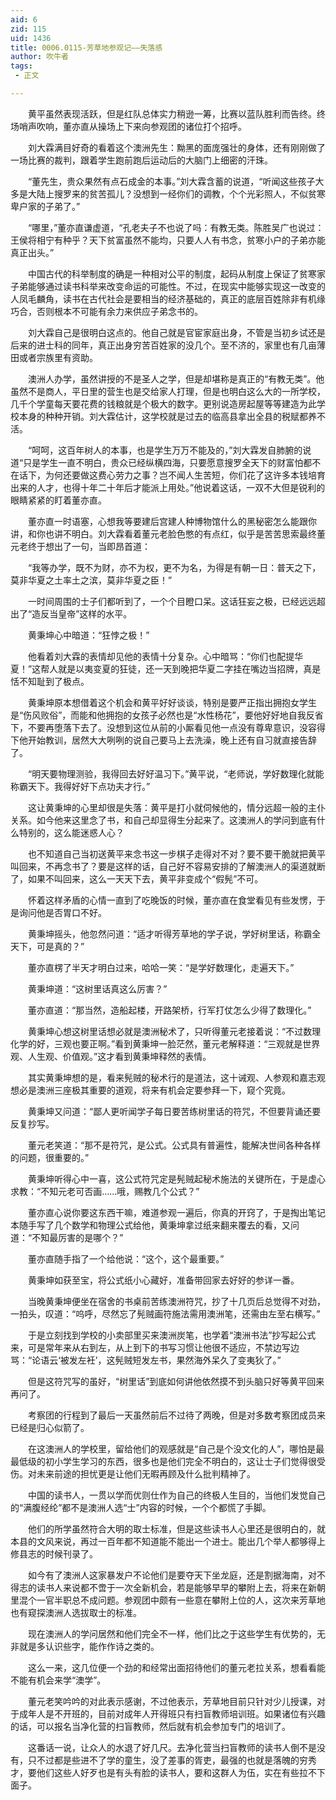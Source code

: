 ```yaml
---
aid: 6
zid: 115
uid: 1436
title: 0006.0115-芳草地参观记——失落感
author: 吹牛者
tags: 
 - 正文

---
```




　　黄平虽然表现活跃，但是红队总体实力稍逊一筹，比赛以蓝队胜利而告终。终场哨声吹响，董亦直从操场上下来向参观团的诸位打个招呼。

　　刘大霖满目好奇的看着这个澳洲先生：黝黑的面庞强壮的身体，还有刚刚做了一场比赛的裁判，跟着学生跑前跑后运动后的大脑门上细密的汗珠。

　　“董先生，贵众果然有点石成金的本事。”刘大霖含蓄的说道，“听闻这些孩子大多是大陆上搜罗来的贫苦孤儿？没想到一经你们的调教，个个光彩照人，不似贫寒卑户家的子弟了。”

　　“哪里，”董亦直谦虚道，“孔老夫子不也说了吗：有教无类。陈胜吴广也说过：王侯将相宁有种乎？天下贫富虽然不能均，只要人人有书念，贫寒小户的子弟亦能真正出头。”

　　中国古代的科举制度的确是一种相对公平的制度，起码从制度上保证了贫寒家子弟能够通过读书科举来改变命运的可能性。不过，在现实中能够实现这一改变的人凤毛麟角，读书在古代社会是要相当的经济基础的，真正的底层百姓除非有机缘巧合，否则根本不可能有余力来供应子弟念书的。

　　刘大霖自己是很明白这点的。他自己就是官宦家庭出身，不管是当初乡试还是后来的进士科的同年，真正出身穷苦百姓家的没几个。至不济的，家里也有几亩薄田或者宗族里有资助。

　　澳洲人办学，虽然讲授的不是圣人之学，但是却堪称是真正的“有教无类”。他虽然不是商人，平日里的营生也是交给家人打理，但是也明白这么大的一所学校，几千个学童每天要花费的钱粮就是个极大的数字。更别说造房起屋等等建造为此学校本身的种种开销。刘大霖估计，这学校就是过去的临高县拿出全县的税赋都养不活。

　　“呵呵，这百年树人的本事，也是学生万万不能及的，”刘大霖发自肺腑的说道“只是学生一直不明白，贵众已经纵横四海，只要愿意搜罗全天下的财富怕都不在话下，为何还要做这费心劳力之事？岂不闻人生苦短，你们花了这许多本钱培育出来的人才，也得十年二十年后才能派上用处。”他说着这话，一双不大但是锐利的眼睛紧紧的盯着董亦直。

　　董亦直一时语塞，心想我等要建后宫建人种博物馆什么的黑秘密怎么能跟你讲，和你也讲不明白。刘大霖看着董元老脸色憋的有点红，似乎是苦苦思索最终董元老终于想出了一句，当即昂首道：

　　“我等办学，既不为财，亦不为权，更不为名，为得是有朝一日：普天之下，莫非华夏之土率土之滨，莫非华夏之臣！”

　　一时间周围的士子们都听到了，一个个目瞪口呆。这话狂妄之极，已经远远超出了“造反当皇帝”这样的水平。

　　黄秉坤心中暗道：“狂悖之极！”

　　他看着刘大霖的表情却见他的表情十分复杂。心中暗骂：“你们也配提华夏！”这帮人就是以夷变夏的狂徒，还一天到晚把华夏二字挂在嘴边当招牌，真是恬不知耻到了极点。

　　黄秉坤原本想借着这个机会和黄平好好谈谈，特别是要严正指出拥抱女学生是“伤风败俗”，而能和他拥抱的女孩子必然也是“水性杨花”，要他好好地自我反省下，不要再堕落下去了。没想到这位从前的小厮看见他一点没有尊卑意识，没容得下他开始教训，居然大大咧咧的说自己要马上去洗澡，晚上还有自习就直接告辞了。

　　“明天要物理测验，我得回去好好温习下。”黄平说，“老师说，学好数理化就能称霸天下。我得好好下点功夫才行。”

　　这让黄秉坤的心里却很是失落：黄平是打小就伺候他的，情分远超一般的主仆关系。如今他来这里念了书，和自己却显得生分起来了。这澳洲人的学问到底有什么特别的，这么能迷惑人心？

　　也不知道自己当初送黄平来念书这一步棋子走得对不对？要不要干脆就把黄平叫回来，不再念书了？要是这样的话，自己好不容易安排的了解澳洲人的渠道就断了，如果不叫回来，这么一天天下去，黄平非变成个“假髡”不可。

　　怀着这样矛盾的心情一直到了吃晚饭的时候，董亦直在食堂看见有些发愣，于是询问他是否胃口不好。

　　黄秉坤摇头，他忽然问道：“适才听得芳草地的学子说，学好树里话，称霸全天下，可是真的？”

　　董亦直楞了半天才明白过来，哈哈一笑：“是学好数理化，走遍天下。”

　　黄秉坤道：“这树里话真这么厉害？”

　　董亦直道：“那当然，造船起楼，开路架桥，行军打仗怎么少得了数理化。”

　　黄秉坤心想这树里话想必就是澳洲秘术了，只听得董元老接着说：“不过数理化学的好，三观也要正啊。”看到黄秉坤一脸茫然，董元老解释道：“三观就是世界观、人生观、价值观。”这才看到黄秉坤释然的表情。

　　其实黄秉坤想的是，看来髡贼的秘术行的是道法，这十诫观、人参观和嘉志观想必是澳洲三座极其重要的道观，将来有机会定要参拜一下，窥个究竟。

　　黄秉坤又问道：“鄙人更听闻学子每日要苦练树里话的符咒，不但要背诵还要反复抄写。

　　董元老笑道：“那不是符咒，是公式。公式具有普遍性，能解决世间各种各样的问题，很重要的。”

　　黄秉坤听得心中一喜，这公式符咒定是髡贼起秘术施法的关键所在，于是虚心求教：“不知元老可否画……哦，赐教几个公式？”

　　董亦直心说你要这东西干嘛，难道参观一遍后，你真的开窍了，于是掏出笔记本随手写了几个数学和物理公式给他，黄秉坤拿过纸来翻来覆去的看，又问道：“不知最厉害的是哪个？”

　　董亦直随手指了一个给他说：“这个，这个最重要。”

　　黄秉坤如获至宝，将公式纸小心藏好，准备带回家去好好的参详一番。

　　当晚黄秉坤便坐在宿舍的书桌前苦练澳洲符咒，抄了十几页后总觉得不对劲，一拍头，叹道：“呜呼，尽然忘了髡贼画符施法需用澳洲笔，还需由左至右横写。”

　　于是立刻找到学校的小卖部里买来澳洲炭笔，也学着“澳洲书法”抄写起公式来，可是常年来从右到左，从上到下的书写习惯让他很不适应，不禁边写边骂：“论语云‘被发左衽’，这髡贼短发左书，果然海外呆久了变夷狄了。”

　　但是这符咒写的虽好，“树里话”到底如何讲他依然摸不到头脑只好等黄平回来再问了。

　　考察团的行程到了最后一天虽然前后不过待了两晚，但是对多数考察团成员来已经是归心似箭了。

　　在这澳洲人的学校里，留给他们的观感就是“自己是个没文化的人”，哪怕是最最低级的初小学生学习的东西，很多也是他们完全不明白的，这让士子们觉得很受伤。对未来前途的担忧更是让他们无暇再顾及什么批判精神了。

　　中国的读书人，一贯以学而优则仕作为自己的终极人生目的，当他们发觉自己的“满腹经纶”都不是澳洲人选“士”内容的时候，一个个都慌了手脚。

　　他们的所学虽然符合大明的取士标准，但是这些读书人心里还是很明白的，就本县的文风来说，再过一百年都不知道能不能出一个进士。能出几个举人都够得上修县志的时候刊录了。

　　如今有了澳洲人这家暴发户不论他们是要夺天下坐龙庭，还是割据海南，对不得志的读书人来说都不啻于一次全新机会，若是能够早早的攀附上去，将来在新朝里混个一官半职总不成问题。参观团中颇有一些意在攀附上位的人，这次来芳草地也有窥探澳洲人选拔取士的标准。

　　现在澳洲人的学问居然和他们完全不一样，他们比之于这些学生有优势的，无非就是多认识些字，能作作诗之类的。

　　这么一来，这几位便一个劲的和经常出面招待他们的董元老拉关系，想看看能不能有机会来学“澳学”。

　　董元老笑吟吟的对此表示感谢，不过他表示，芳草地目前只针对少儿授课，对于成年人是不开班的，目前对成年人开得班只有扫盲教师培训班。如果诸位有兴趣的话，可以报名当净化营的扫盲教师，然后就有机会参加专门的培训了。

　　这番话一说，让众人的水退了好几尺。去净化营当扫盲教师的读书人倒不是没有，只不过都是些进不了学的童生，没了差事的胥吏，最强的也就是落魄的穷秀才，要他们这些人好歹也是有头有脸的读书人，要和这群人为伍，实在有些拉不下面子。


